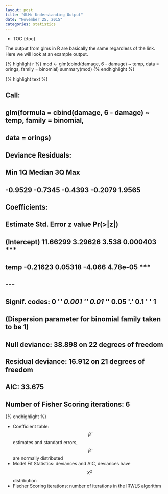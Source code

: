 ```yaml
---
layout: post
title: "GLM: Understanding Output"
date: "November 25, 2015"
categories: statistics
---
```


* TOC
{:toc}



The output from glms in R are basically the same regardless of the link. Here we will look at an example output. 


{% highlight r %}
mod <- glm(cbind(damage, 6 - damage) ~ temp, data = orings, family = binomial)
summary(mod)
{% endhighlight %}



{% highlight text %}
## 
## Call:
## glm(formula = cbind(damage, 6 - damage) ~ temp, family = binomial, 
##     data = orings)
## 
## Deviance Residuals: 
##     Min       1Q   Median       3Q      Max  
## -0.9529  -0.7345  -0.4393  -0.2079   1.9565  
## 
## Coefficients:
##             Estimate Std. Error z value Pr(>|z|)    
## (Intercept) 11.66299    3.29626   3.538 0.000403 ***
## temp        -0.21623    0.05318  -4.066 4.78e-05 ***
## ---
## Signif. codes:  0 '***' 0.001 '**' 0.01 '*' 0.05 '.' 0.1 ' ' 1
## 
## (Dispersion parameter for binomial family taken to be 1)
## 
##     Null deviance: 38.898  on 22  degrees of freedom
## Residual deviance: 16.912  on 21  degrees of freedom
## AIC: 33.675
## 
## Number of Fisher Scoring iterations: 6
{% endhighlight %}

* Coefficient table: $$\hat{\beta}$$ estimates and standard errors, $$\hat{\beta}$$ are normally distributed
* Model Fit Statistics: deviances and AIC, deviances have $$X^2$$ distribution
* Fischer Scoring iterations: number of iterations in the IRWLS algorithm
